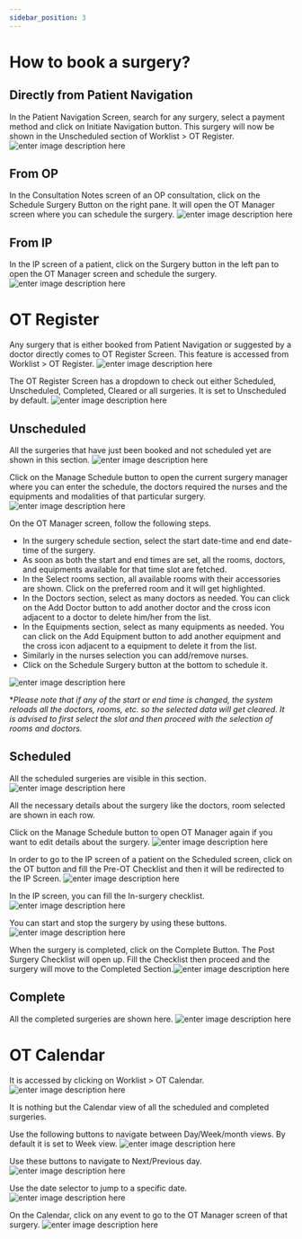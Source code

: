```yaml
---
sidebar_position: 3
---
```


# How to book a surgery?

## Directly from Patient Navigation

In the Patient Navigation Screen, search for any surgery, select a payment method and click on Initiate Navigation button. This surgery will now be shown in the Unscheduled section of Worklist > OT Register.
![enter image description here](https://res.cloudinary.com/teleopdassets/image/upload/v1642246587/bandicam_2022-01-15_17-03-04-734_aiai8n.gif)

## From OP

In the Consultation Notes screen of an OP consultation, click on the Schedule Surgery Button on the right pane. It will open the OT Manager screen where you can schedule the surgery.
![enter image description here](https://res.cloudinary.com/teleopdassets/image/upload/v1642246385/Guide/OT/Screen_Recording_2022-01-15_at_5.01.05_PM_gkevzk.gif)

## From IP

In the IP screen of a patient, click on the Surgery button in the left pan to open the OT Manager screen and schedule the surgery.
![enter image description here](https://res.cloudinary.com/teleopdassets/image/upload/v1642245424/Guide/OT/Screen_Recording_2022-01-15_at_4.26.31_PM_cdtm2m.gif)

# OT Register

Any surgery that is either booked from Patient Navigation or suggested by a doctor directly comes to OT Register Screen. This feature is accessed from Worklist > OT Register.
![enter image description here](https://res.cloudinary.com/teleopdassets/image/upload/v1642237953/OT1_ilnoio.jpg)

The OT Register Screen has a dropdown to check out either Scheduled, Unscheduled, Completed, Cleared or all surgeries. It is set to Unscheduled by default.
![enter image description here](https://res.cloudinary.com/teleopdassets/image/upload/v1642238921/OT2_xdc4wo.jpg)

## Unscheduled

All the surgeries that have just been booked and not scheduled yet are shown in this section.
![enter image description here](https://res.cloudinary.com/teleopdassets/image/upload/v1642239236/OT3_zpt4wz.jpg)

Click on the Manage Schedule button to open the current surgery manager where you can enter the schedule, the doctors required the nurses and the equipments and modalities of that particular surgery.
![enter image description here](https://res.cloudinary.com/teleopdassets/image/upload/v1642240130/bandicam_2022-01-15_15-15-54-306_rdstxz.gif)

On the OT Manager screen, follow the following steps.

- In the surgery schedule section, select the start date-time and end date-time of the surgery.
- As soon as both the start and end times are set, all the rooms, doctors, and equipments available for that time slot are fetched.
- In the Select rooms section, all available rooms with their accessories are shown. Click on the preferred room and it will get highlighted.
- In the Doctors section, select as many doctors as needed. You can click on the Add Doctor button to add another doctor and the cross icon adjacent to a doctor to delete him/her from the list.
- In the Equipments section, select as many equipments as needed. You can click on the Add Equipment button to add another equipment and the cross icon adjacent to a equipment to delete it from the list.
- Similarly in the nurses selection you can add/remove nurses.
- Click on the Schedule Surgery button at the bottom to schedule it.

![enter image description here](https://res.cloudinary.com/teleopdassets/image/upload/v1642243017/bandicam_2022-01-15_16-01-29-804_gtzmeu.gif)

\*_Please note that if any of the start or end time is changed, the system reloads all the doctors, rooms, etc. so the selected data will get cleared. It is advised to first select the slot and then proceed with the selection of rooms and doctors._

## Scheduled

All the scheduled surgeries are visible in this section.
![enter image description here](https://res.cloudinary.com/teleopdassets/image/upload/v1642244656/OT4_qx6gyc.jpg)

All the necessary details about the surgery like the doctors, room selected are shown in each row.

Click on the Manage Schedule button to open OT Manager again if you want to edit details about the surgery.
![enter image description here](https://res.cloudinary.com/teleopdassets/image/upload/v1642244929/OT5_rqdkkd.jpg)

In order to go to the IP screen of a patient on the Scheduled screen, click on the OT button and fill the Pre-OT Checklist and then it will be redirected to the IP Screen.
![enter image description here](https://res.cloudinary.com/teleopdassets/image/upload/v1642250167/Guide/PreSurgeryChecklist_uvms55.gif)

In the IP screen, you can fill the In-surgery checklist.
![enter image description here](https://res.cloudinary.com/teleopdassets/image/upload/v1642250264/Guide/InSurgeryChecklist_ptf3wp.gif)

You can start and stop the surgery by using these buttons.
![enter image description here](https://res.cloudinary.com/teleopdassets/image/upload/v1642250873/ezgif.com-gif-maker_1_knkvuh.gif)

When the surgery is completed, click on the Complete Button. The Post Surgery Checklist will open up. Fill the Checklist then proceed and the surgery will move to the Completed Section.![enter image description here](https://res.cloudinary.com/teleopdassets/image/upload/v1642250454/Guide/PostSurgeryChecklist_hfymlj.gif)

## Complete

All the completed surgeries are shown here.
![enter image description here](https://res.cloudinary.com/teleopdassets/image/upload/v1642245841/OT6_c2quoo.jpg)

# OT Calendar

It is accessed by clicking on Worklist > OT Calendar.
![enter image description here](https://res.cloudinary.com/teleopdassets/image/upload/v1642247579/OT7_vmuoj6.jpg)

It is nothing but the Calendar view of all the scheduled and completed surgeries.

Use the following buttons to navigate between Day/Week/month views. By default it is set to Week view.
![enter image description here](https://res.cloudinary.com/teleopdassets/image/upload/v1642247850/OT8_gei8gb.jpg)

Use these buttons to navigate to Next/Previous day.
![enter image description here](https://res.cloudinary.com/teleopdassets/image/upload/v1642247946/OT9_qihtaq.jpg)

Use the date selector to jump to a specific date.
![enter image description here](https://res.cloudinary.com/teleopdassets/image/upload/v1642248037/OT10_pbftua.jpg)

On the Calendar, click on any event to go to the OT Manager screen of that surgery.
![enter image description here](https://res.cloudinary.com/teleopdassets/image/upload/v1642248414/ezgif.com-gif-maker_gryjqq.gif)
